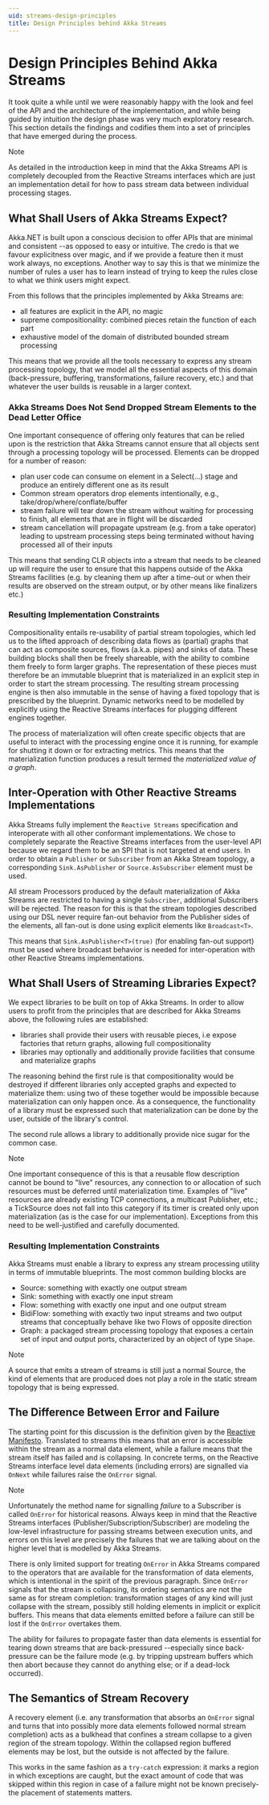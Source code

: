 ```yaml
---
uid: streams-design-principles
title: Design Principles behind Akka Streams
---
```


# Design Principles Behind Akka Streams

It took quite a while until we were reasonably happy with the look and feel of the API and the architecture of the implementation, and while being guided by intuition the design phase was very much exploratory research. This section details the findings and codifies them into a set of principles that have emerged during the process.

> [!NOTE]
> As detailed in the introduction keep in mind that the Akka Streams API is completely decoupled from the Reactive Streams interfaces which are just an implementation detail for how to pass stream data between individual processing stages.

## What Shall Users of Akka Streams Expect?

Akka.NET is built upon a conscious decision to offer APIs that are minimal and consistent --as opposed to easy or intuitive. The credo is that we favour explicitness over magic, and if we provide a feature then it must work always, no exceptions. Another way to say this is that we minimize the number of rules a user has to learn instead of trying to keep the rules close to what we think users might expect.

From this follows that the principles implemented by Akka Streams are:

* all features are explicit in the API, no magic
* supreme compositionality: combined pieces retain the function of each part
* exhaustive model of the domain of distributed bounded stream processing

This means that we provide all the tools necessary to express any stream processing topology, that we model all the essential aspects of this domain (back-pressure, buffering, transformations, failure recovery, etc.) and that whatever the user builds is reusable in a larger context.

### Akka Streams Does Not Send Dropped Stream Elements to the Dead Letter Office

One important consequence of offering only features that can be relied upon is the restriction that Akka Streams cannot ensure that all objects sent through a processing topology will be processed. Elements can be dropped for a number of reason:

* plan user code can consume on element in a Select(...) stage and produce an entirely different one as its result
* Common stream operators drop elements intentionally, e.g., take/drop/where/conflate/buffer
* stream failure will tear down the stream without waiting for processing to finish, all elements that are in flight will be discarded
* stream cancellation will propagate upstream (e.g. from a take operator) leading to upstream processing steps being terminated without having processed all of their inputs

This means that sending CLR objects into a stream that needs to be cleaned up will require the user to ensure that this happens outside of the Akka Streams facilities (e.g. by cleaning them up after a time-out or when their results are observed on the stream output, or by other means like finalizers etc.)

### Resulting Implementation Constraints

Compositionality entails re-usability of partial stream topologies, which led us to the lifted approach of describing data flows as (partial) graphs that can act as composite sources, flows (a.k.a. pipes) and sinks of data. These building blocks shall then be freely shareable, with the ability to combine them freely to form larger graphs. The representation of these pieces must therefore be an immutable blueprint that is materialized in an explicit step in order to start the stream processing. The resulting stream processing engine is then also immutable in the sense of having a fixed topology that is prescribed by the blueprint. Dynamic networks need to be modelled by explicitly using the Reactive Streams interfaces for plugging different engines together.

The process of materialization will often create specific objects that are useful to interact with the processing engine once it is running, for example for shutting it down or for extracting metrics. This means that the materialization function produces a result termed the *materialized value of a graph*.

## Inter-Operation with Other Reactive Streams Implementations

Akka Streams fully implement the `Reactive Streams` specification and interoperate with all other conformant implementations. We chose to completely separate the Reactive Streams interfaces from the user-level API because we regard them to be an SPI that is not targeted at end users. In order to obtain a `Publisher` or `Subscriber` from an Akka Stream topology, a corresponding `Sink.AsPublisher` or `Source.AsSubscriber` element must be used.

All stream Processors produced by the default materialization of Akka Streams are restricted to having a single `Subscriber`, additional Subscribers will be rejected. The reason for this is that the stream topologies described using our DSL never require fan-out behavior from the Publisher sides of the elements, all fan-out is done using explicit elements like `Broadcast<T>`.

This means that `Sink.AsPublisher<T>(true)` (for enabling fan-out support) must be used where broadcast behavior is needed for inter-operation with other Reactive Streams implementations.

## What Shall Users of Streaming Libraries Expect?

We expect libraries to be built on top of Akka Streams. In order to allow users to profit from the principles that are described for Akka Streams above, the following rules are established:

* libraries shall provide their users with reusable pieces, i.e expose factories that return graphs, allowing full compositionality
* libraries may optionally and additionally provide facilities that consume and materialize graphs

The reasoning behind the first rule is that compositionality would be destroyed if different libraries only accepted graphs and expected to materialize them: using two of these together would be impossible because materialization can only happen once. As a consequence, the functionality of a library must be expressed such that materialization can be done by the user, outside of the library's control.

The second rule allows a library to additionally provide nice sugar for the common case.

> [!NOTE]
> One important consequence of this is that a reusable flow description cannot be bound to "live" resources, any connection to or allocation of such resources must be deferred until materialization time. Examples of "live" resources are already existing TCP connections, a multicast Publisher, etc.; a TickSource does not fall into this category if its timer is created only upon materialization (as is the case for our implementation).
> Exceptions from this need to be well-justified and carefully documented.

### Resulting Implementation Constraints

Akka Streams must enable a library to express any stream processing utility in terms of immutable blueprints. The most common building blocks are

* Source: something with exactly one output stream
* Sink: something with exactly one input stream
* Flow: something with exactly one input and one output stream
* BidiFlow: something with exactly two input streams and two output streams that conceptually behave like two Flows of opposite direction
* Graph: a packaged stream processing topology that exposes a certain set of input and output ports, characterized by an object of type `Shape`.

> [!NOTE]
> A source that emits a stream of streams is still just a normal Source, the kind of elements that are produced does not play a role in the static stream topology that is being expressed.

## The Difference Between Error and Failure

The starting point for this discussion is the definition given by the [Reactive Manifesto](http://www.reactivemanifesto.org/glossary#Failure). Translated to streams this means that an error is accessible within the stream as a normal data element, while a failure means that the stream itself has failed and is collapsing. In concrete terms, on the Reactive Streams interface level data elements (including errors) are signalled via `OnNext` while failures raise the `OnError` signal.

> [!NOTE]
> Unfortunately the method name for signalling *failure* to a Subscriber is called `OnError` for historical reasons. Always keep in mind that the Reactive Streams interfaces (Publisher/Subscription/Subscriber) are modeling the low-level infrastructure for passing streams between execution units, and errors on this level are precisely the failures that we are talking about on the higher level that is modelled by Akka Streams.

There is only limited support for treating `OnError` in Akka Streams compared to the operators that are available for the transformation of data elements, which is intentional in the spirit of the previous paragraph. Since `OnError` signals that the stream is collapsing, its ordering semantics are not the same as for stream completion: transformation stages of any kind will just collapse with the stream, possibly still holding elements in implicit or explicit buffers. This means that data elements emitted before a failure can still be lost if the `OnError` overtakes them.

The ability for failures to propagate faster than data elements is essential for tearing down streams that are back-pressured --especially since back-pressure can be the failure mode (e.g. by tripping upstream buffers which then abort because they cannot do anything else; or if a dead-lock occurred).

## The Semantics of Stream Recovery

A recovery element (i.e. any transformation that absorbs an `OnError` signal and turns that into possibly more data elements followed normal stream completion) acts as a bulkhead that confines a stream collapse to a given region of the stream topology. Within the collapsed region buffered elements may be lost, but the outside is not affected by the failure.

This works in the same fashion as a `try-catch` expression: it marks a region in which exceptions are caught, but the exact amount of code that was skipped within this region in case of a failure might not be known precisely-the placement of statements matters.
